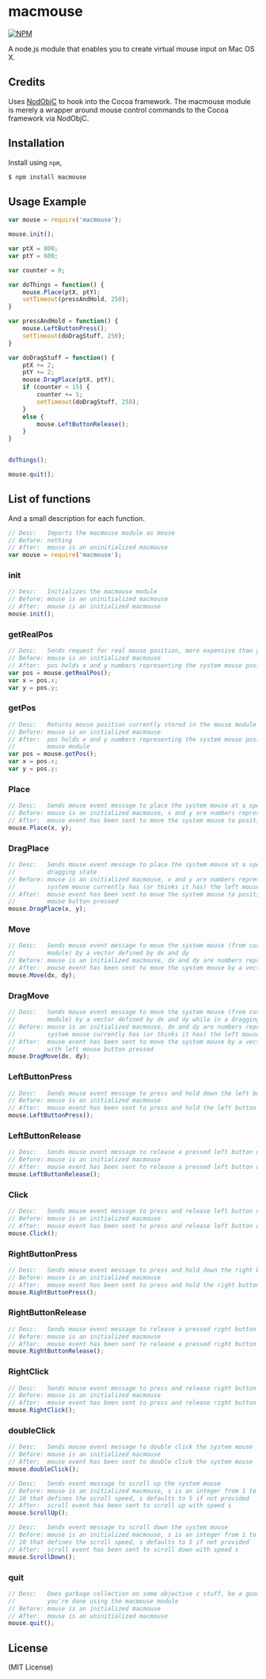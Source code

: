 # macmouse

[![NPM](https://nodei.co/npm/macmouse.png)](https://www.npmjs.com/package/macmouse)

A node.js module that enables you to create virtual mouse input on Mac OS X.

## Credits
Uses [NodObjC](https://github.com/TooTallNate/NodObjC) to hook into the Cocoa framework. The macmouse module is merely a wrapper around mouse control commands to the Cocoa framework via NodObjC.

## Installation

Install using `npm`,

``` bash
$ npm install macmouse
```

## Usage Example
``` javascript
var mouse = require('macmouse');

mouse.init();

var ptX = 800;
var ptY = 600;

var counter = 0;

var doThings = function() {
    mouse.Place(ptX, ptY);
    setTimeout(pressAndHold, 250);
}

var pressAndHold = function() {
    mouse.LeftButtonPress();
    setTimeout(doDragStuff, 250);
}

var doDragStuff = function() {
    ptX += 2;
    ptY += 2;
    mouse.DragPlace(ptX, ptY);
    if (counter < 15) {
        counter += 1;
        setTimeout(doDragStuff, 250);
    }
    else {
        mouse.LeftButtonRelease();
    }
}


doThings();

mouse.quit();

```

## List of functions

And a small description for each function.

``` javascript
// Desc:   Imports the macmouse module as mouse
// Before: nothing
// After:  mouse is an uninitialized macmouse
var mouse = require('macmouse');
```

### init

``` javascript
// Desc:   Initializes the macmouse module
// Before: mouse is an uninitialized macmouse
// After:  mouse is an initialized macmouse
mouse.init();
```

### getRealPos

``` javascript
// Desc:   Sends request for real mouse position, more expensive than getPos
// Before: mouse is an initialized macmouse
// After:  pos holds x and y numbers representing the system mouse position
var pos = mouse.getRealPos();
var x = pos.x;
var y = pos.y;
```

### getPos

``` javascript
// Desc:   Returns mouse position currently stored in the mouse module
// Before: mouse is an initialized macmouse
// After:  pos holds x and y numbers representing the system mouse position currently stored in the
//         mouse module
var pos = mouse.getPos();
var x = pos.x;
var y = pos.y;
```

### Place

``` javascript
// Desc:   Sends mouse event message to place the system mouse at a specific position
// Before: mouse is an initialized macmouse, x and y are numbers representing a specific position
// After:  mouse event has been sent to move the system mouse to position defined by x and y
mouse.Place(x, y);
```

### DragPlace

``` javascript
// Desc:   Sends mouse event message to place the system mouse at a specific position while in a 
//         dragging state
// Before: mouse is an initialized macmouse, x and y are numbers representing a specific position, the 
//         system mouse currently has (or thinks it has) the left mouse button pressed
// After:  mouse event has been sent to move the system mouse to position defined by x and y with left 
//         mouse button pressed
mouse.DragPlace(x, y);
```

### Move

``` javascript
// Desc:   Sends mouse event message to move the system mouse (from current stored position in the mouse 
//         module) by a vector defined by dx and dy
// Before: mouse is an initialized macmouse, dx and dy are numbers representing our moving vector 
// After:  mouse event has been sent to move the system mouse by a vector defined by the numbers dx and dy
mouse.Move(dx, dy);
```

### DragMove

``` javascript
// Desc:   Sends mouse event message to move the system mouse (from current stored position in the mouse 
//         module) by a vector defined by dx and dy while in a dragging state
// Before: mouse is an initialized macmouse, dx and dy are numbers representing our moving vector, the 
//         system mouse currently has (or thinks it has) the left mouse button pressed
// After:  mouse event has been sent to move the system mouse by a vector defined by the numbers dx and dy 
//         with left mouse button pressed
mouse.DragMove(dx, dy);
```

### LeftButtonPress

``` javascript
// Desc:   Sends mouse event message to press and hold down the left button of the system mouse
// Before: mouse is an initialized macmouse
// After:  mouse event has been sent to press and hold the left button on the system mouse
mouse.LeftButtonPress();
```

### LeftButtonRelease

``` javascript
// Desc:   Sends mouse event message to release a pressed left button of the system mouse
// Before: mouse is an initialized macmouse
// After:  mouse event has been sent to release a pressed left button on the system mouse
mouse.LeftButtonRelease();
```

### Click

``` javascript
// Desc:   Sends mouse event message to press and release left button of the system mouse
// Before: mouse is an initialized macmouse
// After:  mouse event has been sent to press and release left button on the system mouse
mouse.Click();
```

### RightButtonPress

``` javascript
// Desc:   Sends mouse event message to press and hold down the right button of the system mouse
// Before: mouse is an initialized macmouse
// After:  mouse event has been sent to press and hold the right button on the system mouse
mouse.RightButtonPress();
```

### RightButtonRelease

``` javascript
// Desc:   Sends mouse event message to release a pressed right button of the system mouse
// Before: mouse is an initialized macmouse
// After:  mouse event has been sent to release a pressed right button on the system mouse
mouse.RightButtonRelease();
```

### RightClick

``` javascript
// Desc:   Sends mouse event message to press and release right button of the system mouse
// Before: mouse is an initialized macmouse
// After:  mouse event has been sent to press and release right button on the system mouse
mouse.RightClick();
```

### doubleClick

``` javascript
// Desc:   Sends mouse event message to double click the system mouse
// Before: mouse is an initialized macmouse
// After:  mouse event has been sent to double click the system mouse
mouse.doubleClick();
```

``` javascript
// Desc:   Sends event message to scroll up the system mouse
// Before: mouse is an initialized macmouse, s is an integer from 1 to
// 10 that defines the scroll speed, s defaults to 5 if not provided
// After:  scroll event has been sent to scroll up with speed s
mouse.ScrollUp();
```

``` javascript
// Desc:   Sends event message to scroll down the system mouse
// Before: mouse is an initialized macmouse, s is an integer from 1 to
// 10 that defines the scroll speed, s defaults to 5 if not provided
// After:  scroll event has been sent to scroll down with speed s
mouse.ScrollDown();
```

### quit

``` javascript
// Desc:   Does garbage collection on some objective c stuff, be a good lad and call this when 
//         you're done using the macmouse module
// Before: mouse is an initialized macmouse
// After:  mouse is an uninitialized macmouse
mouse.quit();
```

## License
(MIT License)
